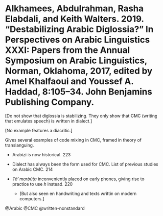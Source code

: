 # Alkhamees, Abdulrahman, Rasha Elabdali, and Keith Walters. 2019. “Destabilizing Arabic Diglossia?” In Perspectives on Arabic Linguistics XXXI: Papers from the Annual Symposium on Arabic Linguistics, Norman, Oklahoma, 2017, edited by Amel Khalfaoui and Youssef A. Haddad, 8:105–34. John Benjamins Publishing Company.

[Do not show that diglossia is stabilizing. They only show that CMC (writing that emulates speech) is written in dialect.]

[No example features a diacritic.]

Gives several examples of code mixing in CMC, framed in theory of translanguing.

- Arabizi is now historical. 223

- Dialect has always been the form used for CMC. List of previous studies on Arabic CMC. 214

- *Tāʾ marbūṭa* inconveniently placed on early phones, giving rise to practice to use *h* instead. 220
  - [But also seen en handwriting and texts writtin on modern computers.]

@Arabic
@CMC
@written-nonstandard
